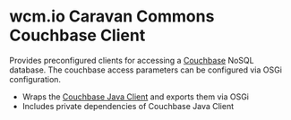 wcm.io Caravan Commons Couchbase Client
=======================================

Provides preconfigured clients for accessing a [Couchbase](http://www.couchbase.com/) NoSQL database. The couchbase access parameters can be configured via OSGi configuration.

* Wraps the [Couchbase Java Client](https://github.com/couchbase/couchbase-java-client) and exports them via OSGi
* Includes private dependencies of Couchbase Java Client
